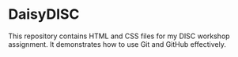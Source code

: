 # DaisyDISC
This repository contains HTML and CSS files for my DISC workshop assignment. It demonstrates how to use Git and GitHub effectively.
